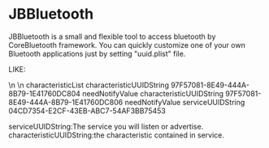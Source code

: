 JBBluetooth
===========

JBBluetooth is a small and flexible tool to access bluetooth by CoreBluetooth framework. You can quickly customize one of your own Bluetooth applications just by setting "uuid.plist" file.

LIKE:

<?xml version="1.0" encoding="UTF-8"?> \n
<!DOCTYPE plist PUBLIC "-//Apple//DTD PLIST 1.0//EN" "http://www.apple.com/DTDs/PropertyList-1.0.dtd">	\n
<plist version="1.0">
<array>
	<dict>
		<key>characteristicList</key>
		<array>
			<dict>
				<key>characteristicUUIDString</key>
				<string>97F57081-8E49-444A-8B79-1E41760DC804</string>
				<key>needNotifyValue</key>
				<true/>
			</dict>
			<dict>
				<key>characteristicUUIDString</key>
				<string>97F57081-8E49-444A-8B79-1E41760DC806</string>
				<key>needNotifyValue</key>
				<false/>
			</dict>
		</array>
		<key>serviceUUIDString</key>
		<string>04CD7354-E2CF-43EB-ABC7-54AF3BB75453</string>
	</dict>
</array>
</plist>


serviceUUIDString:The service you will listen or advertise.
characteristicUUIDString:the characteristic contained in service.